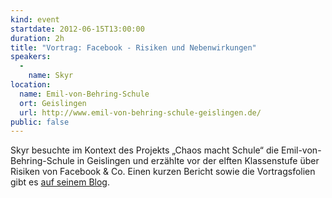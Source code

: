 ```yaml
---
kind: event
startdate: 2012-06-15T13:00:00
duration: 2h
title: "Vortrag: Facebook - Risiken und Nebenwirkungen"
speakers:
  -
    name: Skyr
location:
  name: Emil-von-Behring-Schule
  ort: Geislingen
  url: http://www.emil-von-behring-schule-geislingen.de/
public: false
---
```

Skyr besuchte im Kontext des Projekts „Chaos macht Schule“ die
Emil-von-Behring-Schule in Geislingen und erzählte vor der elften
Klassenstufe über Risiken von Facebook & Co. Einen kurzen Bericht sowie
die Vortragsfolien gibt es [auf seinem Blog](http://stefan.ploing.de/2012-06-15-chaos-macht-schule-geislingen).

